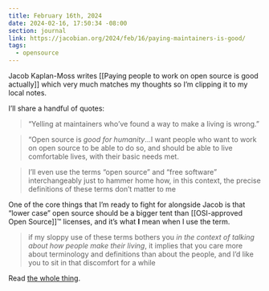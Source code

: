 ```yaml
---
title: February 16th, 2024
date: 2024-02-16, 17:50:34 -08:00
section: journal
link: https://jacobian.org/2024/feb/16/paying-maintainers-is-good/
tags:
  - opensource
---
```

Jacob Kaplan-Moss writes [[Paying people to work on open source is good actually]] which very much matches my thoughts so I’m clipping it to my local notes. 

I’ll share a handful of quotes:

> “Yelling at maintainers who’ve found a way to make a living is wrong.”

> “Open source is _good for humanity_…I want people who want to work on open source to be able to do so, and should be able to live comfortable lives, with their basic needs met.

> I’ll even use the terms “open source” and “free software” interchangeably just to hammer home how, in this context, the precise definitions of these terms don’t matter to me

One of the core things that I’m ready to fight for alongside Jacob is that “lower case” open source should be a bigger tent than [[OSI-approved Open Source]]™️ licenses, and it’s what **I** mean when I use the term. 

> if my sloppy use of these terms bothers you _in the context of talking about how people make their living_, it implies that you care more about terminology and definitions than about the people, and I’d like you to sit in that discomfort for a while

Read [the whole thing](https://jacobian.org/2024/feb/16/paying-maintainers-is-good/).